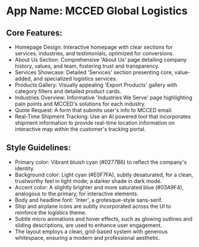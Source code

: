 # **App Name**: MCCED Global Logistics

## Core Features:

- Homepage Design: Interactive homepage with clear sections for services, industries, and testimonials, optimized for conversions.
- About Us Section: Comprehensive 'About Us' page detailing company history, values, and team, fostering trust and transparency.
- Services Showcase: Detailed 'Services' section presenting core, value-added, and specialized logistics services.
- Products Gallery: Visually appealing 'Export Products' gallery with category filters and detailed product cards.
- Industries Overview: Informative 'Industries We Serve' page highlighting pain points and MCCED's solutions for each industry.
- Quote Request: A form that submits user's info to MCCED email.
- Real-Time Shipment Tracking: Use an AI powered tool that incorporates shipment information to provide real-time location information on interactive map within the customer's tracking portal.

## Style Guidelines:

- Primary color: Vibrant bluish cyan (#0277B6) to reflect the company's identity.
- Background color: Light cyan (#E0F7FA), subtly desaturated, for a clean, trustworthy feel in light mode; a darker shade in dark mode.
- Accent color: A slightly brighter and more saturated blue (#03A9F4), analogous to the primary, for interactive elements.
- Body and headline font: 'Inter', a grotesque-style sans-serif.
- Ship and airplane icons are subtly incorporated across the UI to reinforce the logistics theme.
- Subtle micro animations and hover effects, such as glowing outlines and sliding descriptions, are used to enhance user engagement.
- The layout employs a clean, grid-based system with generous whitespace, ensuring a modern and professional aesthetic.
